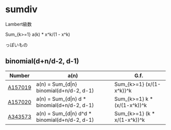 # sumdiv

Lambert級数

Sum_{k>=1} a(k) * x^k/(1 - x^k)

っぽいもの

## binomial(d+n/d-2, d-1)

| Number | a(n) | G.f. |
| ----- | ----- | ----- | 
| [A157019](https://oeis.org/A157019) | a(n) = Sum_{d&#124;n}       binomial(d+n/d-2, d-1) | Sum_{k>=1}     (x/(1-x^k))^k |
| [A157020](https://oeis.org/A157020) | a(n) = Sum_{d&#124;n} d   * binomial(d+n/d-2, d-1) | Sum_{k>=1} k * (x/(1-x^k))^k |
| [A343573](https://oeis.org/A343573) | a(n) = Sum_{d&#124;n} d^d * binomial(d+n/d-2, d-1) | Sum_{k>=1} (k * x/(1-x^k))^k |
